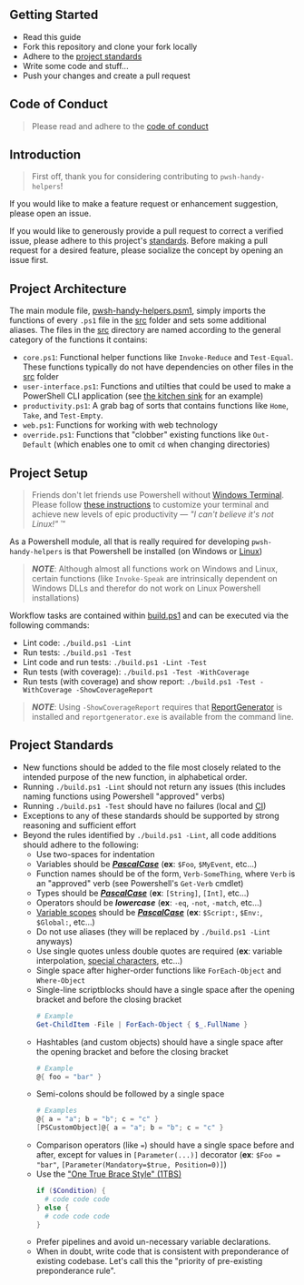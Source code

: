 
Getting Started
---------------
- Read this guide
- Fork this repository and clone your fork locally
- Adhere to the [project standards](#project-standards)
- Write some code and stuff...
- Push your changes and create a pull request

Code of Conduct
---------------
> Please read and adhere to the [code of conduct](CODE_OF_CONDUCT.md)

Introduction
------------
> First off, thank you for considering contributing to `pwsh-handy-helpers`!

If you would like to make a feature request or enhancement suggestion, please open an issue.

If you would like to generously provide a pull request to correct a verified issue, please adhere to this project's [standards](#project-standards). Before making a pull request for a desired feature, please socialize the concept by opening an issue first.

Project Architecture
--------------------

The main module file, [pwsh-handy-helpers.psm1](../pwsh-handy-helpers.psm1), simply imports the functions of every `.ps1` file in the [src](../src) folder and sets some additional aliases. The files in the [src](../src) directory are named according to the general category of the functions it contains:
- `core.ps1`: Functional helper functions like `Invoke-Reduce` and `Test-Equal`. These functions typically do not have dependencies on other files in the [src](../src) folder
- `user-interface.ps1`: Functions and utilties that could be used to make a PowerShell CLI application (see [the kitchen sink](../kitchensink.ps1) for an example)
- `productivity.ps1`: A grab bag of sorts that contains functions like `Home`, `Take`, and `Test-Empty`.
- `web.ps1`: Functions for working with web technology
- `override.ps1`: Functions that "clobber" existing functions like `Out-Default` (which enables one to omit `cd` when changing directories)

Project Setup
-------------
> Friends don't let friends use Powershell without [Windows Terminal](https://www.microsoft.com/en-us/p/windows-terminal/9n0dx20hk701?activetab=pivot:overviewtab). Please follow [these instructions](https://github.com/jhwohlgemuth/env/tree/master/dev-with-windows-terminal) to customize your terminal and achieve new levels of epic productivity — *"I can't believe it's not Linux!"* ™

As a Powershell module, all that is really required for developing `pwsh-handy-helpers` is that Powershell be installed (on Windows or [Linux](https://github.com/PowerShell/PowerShell))

> ***NOTE***: Although almost all functions work on Windows and Linux, certain functions (like `Invoke-Speak` are intrinsically dependent on Windows DLLs and therefor do not work on Linux Powershell installations)

Workflow tasks are contained within [build.ps1]() and can be executed via the following commands:
- Lint code: `./build.ps1 -Lint`
- Run tests: `./build.ps1 -Test`
- Lint code and run tests: `./build.ps1 -Lint -Test`
- Run tests (with coverage): `./build.ps1 -Test -WithCoverage`
- Run tests (with coverage) and show report: `./build.ps1 -Test -WithCoverage -ShowCoverageReport`

> ***NOTE***: Using `-ShowCoverageReport` requires that [ReportGenerator]() is installed and `reportgenerator.exe` is available from the command line.

Project Standards
-----------------
- New functions should be added to the file most closely related to the intended purpose of the new function, in alphabetical order.
- Running `./build.ps1 -Lint` should not return any issues (this includes naming functions using Powershell "approved" verbs)
- Running `./build.ps1 -Test` should have no failures (local and [CI](https://travis-ci.com/github/jhwohlgemuth/pwsh-handy-helpers))
- Exceptions to any of these standards should be supported by strong reasoning and sufficient effort
- Beyond the rules identified by `./build.ps1 -Lint`, all code additions should adhere to the following:
  - Use two-spaces for indentation
  - Variables should be [***PascalCase***](https://techterms.com/definition/pascalcase) (**ex**: `$Foo`, `$MyEvent`, etc...)
  - Function names should be of the form, `Verb-SomeThing`, where `Verb` is an "approved" verb (see Powershell's `Get-Verb` cmdlet)
  - Types should be [***PascalCase***](https://techterms.com/definition/pascalcase) (**ex**: `[String]`, `[Int]`, etc...)
  - Operators should be ***lowercase*** (**ex**: `-eq`, `-not`, `-match`, etc...)
  - [Variable scopes](https://docs.microsoft.com/en-us/powershell/module/microsoft.powershell.core/about/about_scopes?view=powershell-7) should be [***PascalCase***](https://techterms.com/definition/pascalcase) (**ex**: `$Script:`, `$Env:`, `$Global:`, etc...)
  - Do not use aliases (they will be replaced by `./build.ps1 -Lint` anyways)
  - Use single quotes unless double quotes are required (**ex**: variable interpolation, [special characters](https://docs.microsoft.com/en-us/powershell/module/microsoft.powershell.core/about/about_special_characters?view=powershell-7), etc...)
  - Single space after higher-order functions like `ForEach-Object` and `Where-Object`
  - Single-line scriptblocks should have a single space after the opening bracket and before the closing bracket
    ```Powershell
    # Example
    Get-ChildItem -File | ForEach-Object { $_.FullName }
    ```
  - Hashtables (and custom objects) should have a single space after the opening bracket and before the closing bracket
    ```Powershell
    # Example
    @{ foo = "bar" }
    ```
  - Semi-colons should be followed by a single space
    ```Powershell
    # Examples
    @{ a = "a"; b = "b"; c = "c" }
    [PSCustomObject]@{ a = "a"; b = "b"; c = "c" }
    ```
  - Comparison operators (like `=`) should have a single space before and after, except for values in `[Parameter(...)]` decorator (**ex**: `$Foo = "bar"`, `[Parameter(Mandatory=$true, Position=0)]`)
  - Use the ["One True Brace Style" (1TBS)](https://en.wikipedia.org/wiki/Indentation_style#Variant:_1TBS_(OTBS))
    ```Powershell
    if ($Condition) {
      # code code code
    } else {
      # code code code
    }
    ```
  - Prefer pipelines and avoid un-necessary variable declarations.
  - When in doubt, write code that is consistent with preponderance of existing codebase. Let's call this the "priority of pre-existing preponderance rule".
